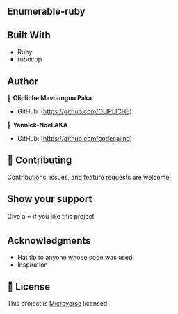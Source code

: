 ## Enumerable-ruby

## Built With
- Ruby
- rubocop

## Author
👤 **Olipliche Mavoungou Paka**
- GitHub: [https://github.com/OLIPLICHE)

👤 **Yannick-Noel AKA**
- GitHub: [https://github.com/codecaiine)

## 🤝 Contributing
Contributions, issues, and feature requests are welcome!

## Show your support
Give a ⭐️ if you like this project
## Acknowledgments
- Hat tip to anyone whose code was used
- Inspiration

## 📝 License
This project is [Microverse](https://www.microverse.org/) licensed.
